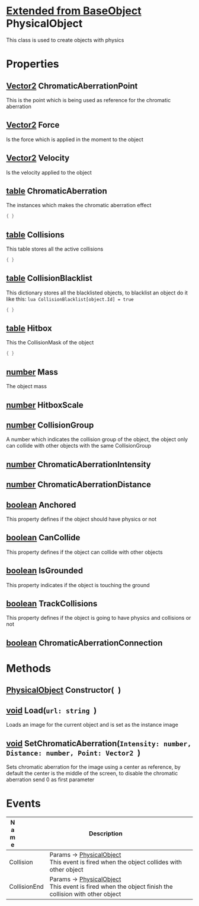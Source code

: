 # [Extended from BaseObject](BaseObject.md) PhysicalObject 
This class is used to create objects with physics
	 
# Properties

## [Vector2](Vector2.md) ChromaticAberrationPoint
This is the point which is being used as reference for the chromatic aberration
		
## [Vector2](Vector2.md) Force
Is the force which is applied in the moment to the object
		
## [Vector2](Vector2.md) Velocity
Is the velocity applied to the object
		
## [table](table.md) ChromaticAberration 
The instances which makes the chromatic aberration effect
		 
```lua
{ }
```
## [table](table.md) Collisions 
This table stores all the active collisions
		 
```lua
{ }
```
## [table](table.md) CollisionBlacklist 
This dictionary stores all the blacklisted objects, to blacklist an object do it like this:
		```lua
		CollisionBlacklist[object.Id] = true
		```
		 
```lua
{ }
```
## [table](table.md) Hitbox 
This the CollisionMask of the object
	 
```lua
{ }
```
## [number](number.md) Mass
The object mass
		
## [number](number.md) HitboxScale

## [number](number.md) CollisionGroup
A number which indicates the collision group of the object, the object only can collide with other objects with the same CollisionGroup
		
## [number](number.md) ChromaticAberrationIntensity

## [number](number.md) ChromaticAberrationDistance

## [boolean](boolean.md) Anchored
This property defines if the object should have physics or not
		
## [boolean](boolean.md) CanCollide
This property defines if the object can collide with other objects
		
## [boolean](boolean.md) IsGrounded
This property indicates if the object is touching the ground
		
## [boolean](boolean.md) TrackCollisions
This property defines if the object is going to have physics and collisions or not
		
## [boolean](boolean.md) ChromaticAberrationConnection



# Methods

## [PhysicalObject](PhysicalObject.md) Constructor(` `) 
 
## [void](https://create.roblox.com/docs/scripting/luau/nil) Load(`url: string `) 
 Loads an image for the current object and is set as the instance image
	
## [void](https://create.roblox.com/docs/scripting/luau/nil) SetChromaticAberration(`Intensity: number, Distance: number, Point: Vector2 `) 
 Sets chromatic aberration for the image using a center as reference, by default the center is the middle of the screen, 
	to disable the chromatic aberration send 0 as first parameter
	

# Events
|<div style="width:20%; max-size: 20%">Name</div>|<div style="width:80%; max-size: 80%">Description</div>|
|---|---|
|Collision|Params -> [PhysicalObject](PhysicalObject.md)<br>This event is fired when the object collides with other object<br>|
|CollisionEnd|Params -> [PhysicalObject](PhysicalObject.md)<br>This event is fired when the object finish the collision with other object<br>|



